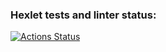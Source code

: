 ### Hexlet tests and linter status:
[![Actions Status](https://github.com/viktor-dorokhov/js-oop-project-62/actions/workflows/hexlet-check.yml/badge.svg)](https://github.com/viktor-dorokhov/js-oop-project-62/actions)